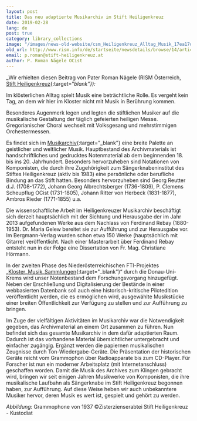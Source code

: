 ```yaml
---
layout: post
title: Das neu adaptierte Musikarchiv im Stift Heiligenkreuz
date: 2019-02-28
lang: de
post: true
category: library_collections
image: "/images/news-old-website/csm_Heiligenkreuz_Alltag_Musik_17ea17de3a.jpg"
old_url: http://www.rism.info/de/startseite/newsdetails/browse/14/article/64/the-newly-adapted-music-archive-at-heiligenkreuz-abbey.html
email: p.roman@stift-heiligenkreuz.at
author: P. Roman Nägele OCist
---
```


_Wir erhielten diesen Beitrag von Pater Roman Nägele (RISM Österreich, [Stift Heiligenkreuz](https://www.stift-heiligenkreuz.org/){:target="_blank"}):_

Im klösterlichen Alltag spielt Musik eine beträchtliche Rolle. Es vergeht kein Tag, an dem wir hier im Kloster nicht mit Musik in Berührung kommen.

Besonderes Augenmerk legen und legten die stiftlichen Musiker auf die musikalische Gestaltung der täglich gefeierten heiligen Messe. Gregorianischer Choral wechselt mit Volksgesang und mehrstimmigen Orchestermessen.

Es findet sich im [Musikarchiv](https://opac.rism.info/search?View=rism&siglum=A-HE){:target="_blank"} eine breite Palette an geistlicher und weltlicher Musik. Hauptbestand des Archivmaterials ist handschriftliches und gedrucktes Notenmaterial ab dem beginnenden 18. bis ins 20. Jahrhundert. Besonders hervorzuheben sind Notationen von Komponisten, die durch ihre Zugehörigkeit zum Sängerknabeninstitut des Stiftes Heiligenkreuz (aktiv bis 1983) eine persönliche oder berufliche Bindung an das Stift hatten. Besonders hervorzuheben sind Georg Reutter d.J. (1708-1772), Johann Georg Albrechtsberger (1736-1809), P. Clemens Scheupflug OCist (1731-1805), Johann Ritter von Herbeck (1831-1877), Ambros Rieder (1771-1855) u.a.

Die wissenschaftliche Arbeit im Heiligenkreuzer Musikarchiv beschäftigt sich derzeit hauptsächlich mit der Sichtung und Herausgabe der im Jahr 2013 aufgefundenen Werke aus dem Nachlass von Ferdinand Rebay (1880-1953). Dr. Maria Gelew bereitet sie zur Aufführung und zur Herausgabe vor. Im Bergmann-Verlag wurden schon etwa 150 Werke (hauptsächlich mit Gitarre) veröffentlicht. Nach einer Masterarbeit über Ferdinand Rebay entsteht nun in der Folge eine Dissertation von Fr. Mag. Christiane Hörmann.

In der zweiten Phase des Niederösterreichischen FTI-Projektes „[Kloster\_Musik\_Sammlungen](https://klostermusiksammlungen.at/){:target="_blank"}“ durch die Donau-Uni-Krems wird unser Notenbestand dem Forschungsvorgang hinzugefügt. Neben der Erschließung und Digitalisierung der Bestände in einer webbasierten Datenbank soll auch eine historisch-kritische Pilotedition veröffentlicht werden, die es ermöglichen wird, ausgewählte Musikstücke einer breiten Öffentlichkeit zur Verfügung zu stellen und zur Aufführung zu bringen.

Im Zuge der vielfältigen Aktivitäten im Musikarchiv war die Notwendigkeit gegeben, das Archivmaterial an einem Ort zusammen zu führen. Nun befindet sich das gesamte Musikarchiv in dem dafür adaptierten Raum. Dadurch ist das vorhandene Material übersichtlicher untergebracht und einfacher zugängig. Ergänzt werden die papiernen musikalischen Zeugnisse durch Ton-Wiedergabe-Geräte. Die Präsentation der historischen Geräte reicht vom Grammophon über Radioapparate bis zum CD-Player. Für Forscher ist nun ein moderner Arbeitsplatz (mit Internetanschluss) geschaffen worden. Damit die Musik des Archives zum Klingen gebracht wird, bringen wir seit einigen Jahren Musikwerke von Komponisten, die ihre musikalische Laufbahn als Sängerknabe im Stift Heiligenkreuz begonnen haben, zur Aufführung. Auf diese Weise heben wir auch unbekanntere Musiker hervor, deren Musik es wert ist, gespielt und gehört zu werden.

_Abbildung_: Grammophone von 1937
©Zisterzienserabtei Stift Heiligenkreuz - Kustodiat